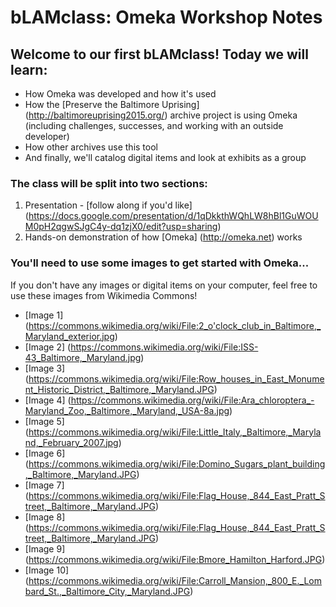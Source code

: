 # bLAMclass: Omeka Workshop Notes

## Welcome to our first bLAMclass! Today we will learn: 

* How Omeka was developed and how it's used
* How the [Preserve the Baltimore Uprising] (http://baltimoreuprising2015.org/) archive project is using Omeka (including challenges, successes, and working with an outside developer)
* How other archives use this tool
* And finally, we'll catalog digital items and look at exhibits as a group

### The class will be split into two sections: 

1. Presentation - [follow along if you'd like] (https://docs.google.com/presentation/d/1qDkkthWQhLW8hBl1GuWOUM0pH2qgwSJgC4y-dq1zjX0/edit?usp=sharing)
2. Hands-on demonstration of how [Omeka] (http://omeka.net) works

### You'll need to use some images to get started with Omeka...

If you don't have any images or digital items on your computer, feel free to use these images from Wikimedia Commons!

* [Image 1] (https://commons.wikimedia.org/wiki/File:2_o'clock_club_in_Baltimore,_Maryland_exterior.jpg)
* [Image 2] (https://commons.wikimedia.org/wiki/File:ISS-43_Baltimore,_Maryland.jpg)
* [Image 3] (https://commons.wikimedia.org/wiki/File:Row_houses_in_East_Monument_Historic_District,_Baltimore,_Maryland.JPG)
* [Image 4] (https://commons.wikimedia.org/wiki/File:Ara_chloroptera_-Maryland_Zoo,_Baltimore,_Maryland,_USA-8a.jpg)
* [Image 5] (https://commons.wikimedia.org/wiki/File:Little_Italy,_Baltimore,_Maryland,_February_2007.jpg)
* [Image 6] (https://commons.wikimedia.org/wiki/File:Domino_Sugars_plant_building,_Baltimore,_Maryland.JPG)
* [Image 7] (https://commons.wikimedia.org/wiki/File:Flag_House,_844_East_Pratt_Street,_Baltimore,_Maryland.JPG)
* [Image 8] (https://commons.wikimedia.org/wiki/File:Flag_House,_844_East_Pratt_Street,_Baltimore,_Maryland.JPG)
* [Image 9] (https://commons.wikimedia.org/wiki/File:Bmore_Hamilton_Harford.JPG)
* [Image 10] (https://commons.wikimedia.org/wiki/File:Carroll_Mansion,_800_E._Lombard_St.,_Baltimore_City,_Maryland.JPG)

